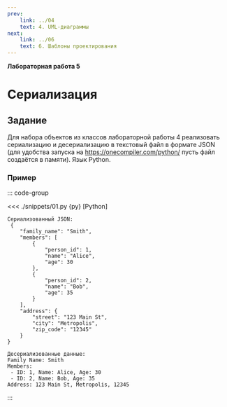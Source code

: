```yaml
---
prev:
    link: ../04
    text: 4. UML-диаграммы
next:
    link: ../06
    text: 6. Шаблоны проектирования
---
```


**Лабораторная работа 5**

# Сериализация

## Задание

Для набора объектов из классов лабораторной работы 4 реализовать сериализацию и десериализацию в текстовый файл в формате JSON (для удобства запуска на https://onecompiler.com/python/ пусть файл создаётся в памяти). Язык Python.

### Пример

::: code-group

<<< ./snippets/01.py {py} [Python]

``` :no-line-numbers [Результат выполнения]
Сериализованный JSON:
 {
    "family_name": "Smith",
    "members": [
        {
            "person_id": 1,
            "name": "Alice",
            "age": 30
        },
        {
            "person_id": 2,
            "name": "Bob",
            "age": 35
        }
    ],
    "address": {
        "street": "123 Main St",
        "city": "Metropolis",
        "zip_code": "12345"
    }
}

Десериализованные данные:
Family Name: Smith
Members:
 - ID: 1, Name: Alice, Age: 30
 - ID: 2, Name: Bob, Age: 35
Address: 123 Main St, Metropolis, 12345
```

:::